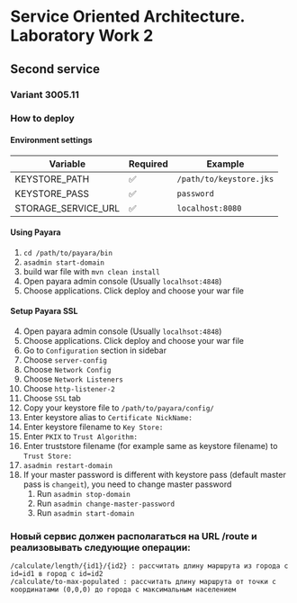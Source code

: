 # Service Oriented Architecture. Laboratory Work 2

## Second service

### Variant 3005.11

### How to deploy

#### Environment settings
| Variable      | Required           | Example                 |
|---------------|--------------------|-------------------------|
| KEYSTORE_PATH | :white_check_mark: | `/path/to/keystore.jks` |
| KEYSTORE_PASS | :white_check_mark: | `password`              |
| STORAGE_SERVICE_URL | :white_check_mark: | `localhost:8080` |

#### Using Payara
1. `cd /path/to/payara/bin`
2. `asadmin start-domain`
3. build war file with `mvn clean install`
4. Open payara admin console (Usually `localhsot:4848`)
5. Choose applications. Click deploy and choose your war file

#### Setup Payara SSL
4. Open payara admin console (Usually `localhsot:4848`)
5. Choose applications. Click deploy and choose your war file
6. Go to `Configuration` section in sidebar
7. Choose `server-config`
8. Choose `Network Config`
9. Choose `Network Listeners`
10. Choose `http-listener-2`
11. Choose `SSL` tab
12. Copy your keystore file to `/path/to/payara/config/` 
13. Enter keystore alias to `Certificate NickName:`
14. Enter keystore filename to `Key Store:`
14. Enter `PKIX` to `Trust Algorithm:`
14. Enter truststore filename (for example same as keystore filename) to `Trust Store:`
15. `asadmin restart-domain`
16. If your master password is different with keystore pass (default master pass is `changeit`), you need to change master password
    1. Run `asadmin stop-domain`
    2. Run `asadmin change-master-password`
    2. Run `asadmin start-domain`

### Новый сервис должен располагаться на URL /route и реализовывать следующие операции:
```
/calculate/length/{id1}/{id2} : рассчитать длину маршрута из города с id=id1 в город с id=id2
/calculate/to-max-populated : рассчитать длину маршрута от точки с координатами (0,0,0) до города с максимальным населением
```